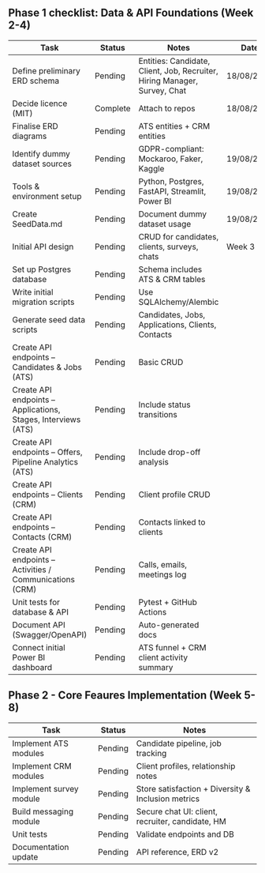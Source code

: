 ## Phase 1 checklist: Data & API Foundations (Week 2-4)

| Task                           | Status   | Notes                                                                     | Date       |
| ------------------------------ | -------- | ------------------------------------------------------------------------- | ---------- |
| Define preliminary ERD schema  | Pending  | Entities: Candidate, Client, Job, Recruiter, Hiring Manager, Survey, Chat | 18/08/2025 |
| Decide licence (MIT)           | Complete | Attach to repos                                                           | 18/08/2025 |
| Finalise ERD diagrams                                         | Pending | ATS entities + CRM entities                       |      |
| Identify dummy dataset sources | Pending  | GDPR-compliant: Mockaroo, Faker, Kaggle                                   | 19/08/2025 |
| Tools & environment setup      | Pending  | Python, Postgres, FastAPI, Streamlit, Power BI                            | 19/08/2025 |
| Create SeedData.md             | Pending  | Document dummy dataset usage                                              | 19/08/2025 |
| Initial API design             | Pending  | CRUD for candidates, clients, surveys, chats                              | Week 3     |
| Set up Postgres database                                      | Pending | Schema includes ATS & CRM tables                  |      |
| Write initial migration scripts                               | Pending | Use SQLAlchemy/Alembic                            |      |
| Generate seed data scripts                                    | Pending | Candidates, Jobs, Applications, Clients, Contacts |      |
| Create API endpoints – Candidates & Jobs (ATS)                | Pending | Basic CRUD                                        |      |
| Create API endpoints – Applications, Stages, Interviews (ATS) | Pending | Include status transitions                        |      |
| Create API endpoints – Offers, Pipeline Analytics (ATS)       | Pending | Include drop-off analysis                         |      |
| Create API endpoints – Clients (CRM)                          | Pending | Client profile CRUD                               |      |
| Create API endpoints – Contacts (CRM)                         | Pending | Contacts linked to clients                        |      |
| Create API endpoints – Activities / Communications (CRM)      | Pending | Calls, emails, meetings log                       |      |
| Unit tests for database & API                                 | Pending | Pytest + GitHub Actions                           |      |
| Document API (Swagger/OpenAPI)                                | Pending | Auto-generated docs                               |      |
| Connect initial Power BI dashboard                            | Pending | ATS funnel + CRM client activity summary          |      |

## Phase 2 - Core Feaures Implementation (Week 5-8)

| Task                    | Status  | Notes                                            |
| ----------------------- | ------- | ------------------------------------------------ |
| Implement ATS modules   | Pending | Candidate pipeline, job tracking                 |
| Implement CRM modules   | Pending | Client profiles, relationship notes              |
| Implement survey module | Pending | Store satisfaction + Diversity & Inclusion metrics                |
| Build messaging module  | Pending | Secure chat UI: client, recruiter, candidate, HM |
| Unit tests              | Pending | Validate endpoints and DB                        |
| Documentation update    | Pending | API reference, ERD v2                            |
